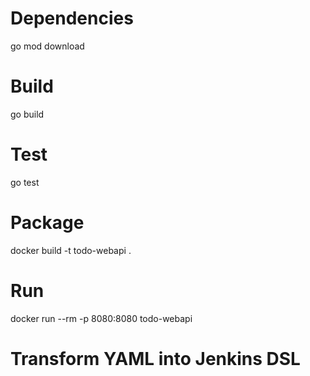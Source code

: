 # Dependencies

go mod download

# Build

go build

# Test

go test

# Package

docker build -t todo-webapi .

# Run

docker run --rm -p 8080:8080 todo-webapi

# Transform YAML into Jenkins DSL
